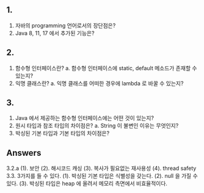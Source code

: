 ## 1.
1. 자바의 programming 언어로서의 장단점은?
2. Java 8, 11, 17 에서 추가된 기능은?

## 2.
1. 함수형 인터페이스란?
  a. 함수형 인터페이스에 static, default 메소드가 존재할 수 있는지?
2. 익명 클래스란?
  a. 익명 클래스를 어떠한 경우에 lambda 로 바꿀 수 있는지?

## 3.
1. Java 에서 제공하는 함수형 인터페이스에는 어떤 것이 있는지?
2. 원시 타입과 참조 타입의 차이점은?
  a. String 이 불변인 이유는 무엇인지?
3. 박싱된 기본 타입과 기본 타입의 차이점은?


## Answers
3.2.a (1). 보안 (2). 해시코드 캐싱 (3). 복사가 필요없는 재사용성 (4). thread safety
3.3. 3가지를 들 수 있다. (1). 박싱된 기본 타입은 식별성을 갖는다. (2). null 을 가질 수 있다. (3). 박싱된 타입은 heap 에 올려서 메모리 측면에서 비효율적이다.
